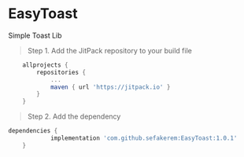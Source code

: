 # EasyToast
Simple Toast Lib
> Step 1. Add the JitPack repository to your build file
```gradle
	allprojects {
		repositories {
			...
			maven { url 'https://jitpack.io' }
		}
	}
  ```
> Step 2. Add the dependency
```gradle
dependencies {
	        implementation 'com.github.sefakerem:EasyToast:1.0.1'
	}
  ```
